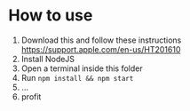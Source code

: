 # How to use

1. Download this and follow these instructions <https://support.apple.com/en-us/HT201610>
2. Install NodeJS
3. Open a terminal inside this folder
4. Run `npm install && npm start`
5. ...
6. profit
